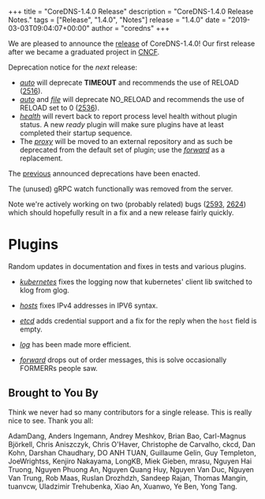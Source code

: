 +++
title = "CoreDNS-1.4.0 Release"
description = "CoreDNS-1.4.0 Release Notes."
tags = ["Release", "1.4.0", "Notes"]
release = "1.4.0"
date = "2019-03-03T09:04:07+00:00"
author = "coredns"
+++

We are pleased to announce the [release](https://github.com/bhaswanth88/coredns/releases/tag/v1.4.0)
of CoreDNS-1.4.0! Our first release after we became a graduated project in
[CNCF](https://www.cncf.io/).

Deprecation notice for the *next* release:

 *  [*auto*](/plugins/auto) will deprecate **TIMEOUT** and recommends the use of RELOAD ([2516](https://github.com/bhaswanth88/coredns/issues/2516)).
 *  [*auto*](/plugins/file) and [*file*](/plugins/auto) will deprecate NO_RELOAD and recommends the use of RELOAD set to 0 ([2536](https://github.com/bhaswanth88/coredns/issues/2536)).
 *  [*health*](/plugins/health) will revert back to report process level health without plugin
    status. A new *ready* plugin will make sure plugins have at least completed their startup
    sequence.
 *  The [*proxy*](/plugins/proxy) will be moved to an external repository and as such be deprecated
    from the default set of plugin; use the [*forward*](/plugins/forward) as a replacement.

The [previous](/2019/01/13/coredns-1.3.1-release/) announced deprecations have been enacted.

The (unused) gRPC watch functionally was removed from the server.

Note we're actively working on two (probably related) bugs
([2593](https://github.com/bhaswanth88/coredns/issues/2593),
[2624](https://github.com/bhaswanth88/coredns/issues/2624)) which should hopefully result in a fix and
a new release fairly quickly.

# Plugins

Random updates in documentation and fixes in tests and various plugins.

 *  [*kubernetes*](/plugins/kubernetes) fixes the logging now that kubernetes' client lib switched
    to klog from glog.

 *  [*hosts*](/plugins/hosts) fixes IPv4 addresses in IPV6 syntax.

 *  [*etcd*](/plugins/etcd) adds credential support and a fix for the reply when the `host` field is
    empty.

 *  [*log*](/plugins/log) has been made more efficient.

 *  [*forward*](/plugins/forward) drops out of order messages, this is solve occasionally FORMERRs
    people saw.

## Brought to You By

Think we never had so many contributors for a single release. This is really nice to see. Thank you
all:

AdamDang,
Anders Ingemann,
Andrey Meshkov,
Brian Bao,
Carl-Magnus Björkell,
Chris Aniszczyk,
Chris O'Haver,
Christophe de Carvalho,
ckcd,
Dan Kohn,
Darshan Chaudhary,
DO ANH TUAN,
Guillaume Gelin,
Guy Templeton,
JoeWrightss,
Kenjiro Nakayama,
LongKB,
Miek Gieben,
mrasu,
Nguyen Hai Truong,
Nguyen Phuong An,
Nguyen Quang Huy,
Nguyen Van Duc,
Nguyen Van Trung,
Rob Maas,
Ruslan Drozhdzh,
Sandeep Rajan,
Thomas Mangin,
tuanvcw,
Uladzimir Trehubenka,
Xiao An,
Xuanwo,
Ye Ben,
Yong Tang.
